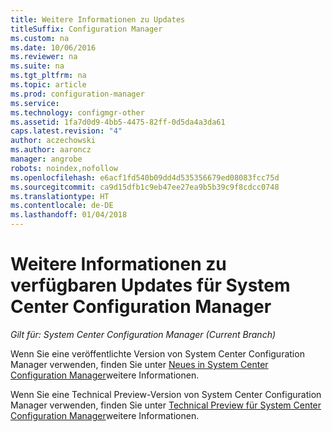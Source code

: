 ```yaml
---
title: Weitere Informationen zu Updates
titleSuffix: Configuration Manager
ms.custom: na
ms.date: 10/06/2016
ms.reviewer: na
ms.suite: na
ms.tgt_pltfrm: na
ms.topic: article
ms.prod: configuration-manager
ms.service: 
ms.technology: configmgr-other
ms.assetid: 1fa7d0d9-4bb5-4475-82ff-0d5da4a3da61
caps.latest.revision: "4"
author: aczechowski
ms.author: aaroncz
manager: angrobe
robots: noindex,nofollow
ms.openlocfilehash: e6acf1fd540b09dd4d535356679ed08083fcc75d
ms.sourcegitcommit: ca9d15dfb1c9eb47ee27ea9b5b39c9f8cdcc0748
ms.translationtype: HT
ms.contentlocale: de-DE
ms.lasthandoff: 01/04/2018
---
```

# <a name="learn-more-about-available-updates-for-system-center-configuration-manager"></a>Weitere Informationen zu verfügbaren Updates für System Center Configuration Manager

*Gilt für: System Center Configuration Manager (Current Branch)*

Wenn Sie eine veröffentlichte Version von System Center Configuration Manager verwenden, finden Sie unter [Neues in System Center Configuration Manager](http://technet.microsoft.com/library/mt622084.aspx)weitere Informationen.  

 Wenn Sie eine Technical Preview-Version von System Center Configuration Manager verwenden, finden Sie unter [Technical Preview für System Center Configuration Manager](http://technet.microsoft.com/library/mt595861.aspx)weitere Informationen.
